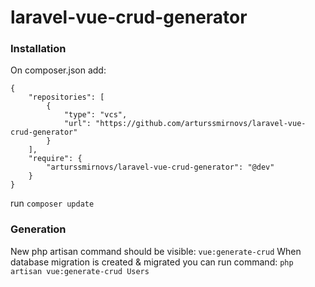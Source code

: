 # laravel-vue-crud-generator

### Installation
On composer.json add:
```
{
    "repositories": [
        {
            "type": "vcs",
            "url": "https://github.com/arturssmirnovs/laravel-vue-crud-generator"
        }
    ],
    "require": {
        "arturssmirnovs/laravel-vue-crud-generator": "@dev"
    }
}
```

run `composer update`

### Generation

New php artisan command should be visible: `vue:generate-crud`
When database migration is created & migrated you can run command: `php artisan vue:generate-crud Users`
